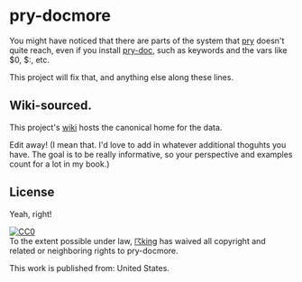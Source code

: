 # pry-docmore

You might have noticed that there are parts of the system that
[pry](http://pry.github.com/) doesn't quite reach, even if you install
[pry-doc](https://rubygems.org/gems/pry-doc), such as keywords and the vars like $0, $:, etc.

This project will fix that, and anything else along these lines.

## Wiki-sourced.

This project's [wiki](https://github.com/rking/pry-docmore/wiki/_pages) hosts
the canonical home for the data.

Edit away!  (I mean that. I'd love to add in whatever additional thoguhts you
have. The goal is to be really informative, so your perspective and examples
count for a lot in my book.)

## License

Yeah, right!

<p xmlns:dct="http://purl.org/dc/terms/" xmlns:vcard="http://www.w3.org/2001/vcard-rdf/3.0#">
<a rel="license" href="http://creativecommons.org/publicdomain/zero/1.0/">
<img src="http://i.creativecommons.org/p/zero/1.0/80x15.png" style="border-style: none;" alt="CC0" />
</a>
<br />
To the extent possible under law, <a rel="dct:publisher" href="http://github.com/rking/pry-docmore"> <span property="dct:title">☈king</span></a> has waived all copyright and related or neighboring rights to <span property="dct:title">pry-docmore</span>.

This work is published from: <span property="vcard:Country" datatype="dct:ISO3166" content="US" about="http://github.com/rking/pry-docmore"> United States</span>.
</p>
